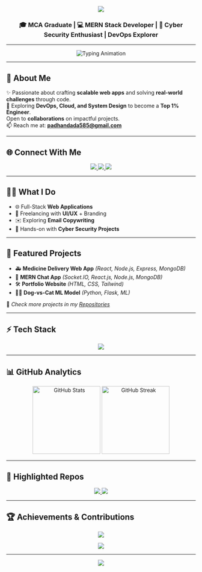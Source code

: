 <!-- 🌊 Header Banner -->
<p align="center">
  <img src="https://capsule-render.vercel.app/api?type=waving&color=gradient&height=220&section=header&text=Hey!%20I'm%20Rudranarayan%20Padhan%20👋&fontSize=38&fontColor=fff&animation=twinkling&fontAlignY=38" />
</p>

<h3 align="center">🎓 MCA Graduate | 💻 MERN Stack Developer | 🔐 Cyber Security Enthusiast |  DevOps Explorer</h3>

---

<!-- 🪄 Typing Animation -->
<p align="center">
  <img src="https://readme-typing-svg.herokuapp.com?font=Fira+Code&weight=600&size=22&pause=1000&color=00C6FF&center=true&vCenter=true&width=750&lines=MERN+Stack+Developer;Full+Stack+Developer;Cyber+Security+Analyst;Open+Source+Contributor;DevOps+and+Cloud+Learner" alt="Typing Animation" />
</p>

---

## 🌟 About Me
✨ Passionate about crafting **scalable web apps** and solving **real-world challenges** through code.  
🔭 Exploring **DevOps, Cloud, and System Design** to become a **Top 1% Engineer**.  
 Open to **collaborations** on impactful projects.  
📫 Reach me at: **[padhandada585@gmail.com](mailto:padhandada585@gmail.com)**  

---

## 🌐 Connect With Me
<p align="center">
  <a href="mailto:padhandada585@gmail.com">
    <img src="https://img.shields.io/badge/-Email-D14836?style=flat&logo=gmail&logoColor=white" />
  </a>
  <a href="https://www.linkedin.com/in/rudranarayan-padhan55">
    <img src="https://img.shields.io/badge/-LinkedIn-0A66C2?style=flat&logo=linkedin&logoColor=white" />
  </a>
  <a href="https://github.com/Rudra9Padhan">
    <img src="https://img.shields.io/badge/-GitHub-181717?style=flat&logo=github&logoColor=white" />
  </a>
</p>

---

## 👨‍💻 What I Do
- 🌐 Full-Stack **Web Applications**  
- 🎨 Freelancing with **UI/UX** + Branding  
- ✉️ Exploring **Email Copywriting**  
- 🔐 Hands-on with **Cyber Security Projects**  

---

## 🚀 Featured Projects
- 🚑 **Medicine Delivery Web App** *(React, Node.js, Express, MongoDB)*  
- 💬 **MERN Chat App** *(Socket.IO, React.js, Node.js, MongoDB)*  
- 🛠 **Portfolio Website** *(HTML, CSS, Tailwind)*  
- 🐶🐱 **Dog-vs-Cat ML Model** *(Python, Flask, ML)*  

📌 *Check more projects in my [Repositories](https://github.com/Rudra9Padhan?tab=repositories)*  

---

## ⚡ Tech Stack
<p align="center">
  <img src="https://skillicons.dev/icons?i=react,nodejs,express,mongodb,tailwind,html,css,js,ts,python,java,git,docker,linux,aws" />
</p>

---

## 📊 GitHub Analytics
<p align="center">
  <img src="https://github-readme-stats.vercel.app/api?username=Rudra9Padhan&show_icons=true&theme=radical" alt="GitHub Stats" height="180"/>
  <img src="https://github-readme-streak-stats.herokuapp.com/?user=Rudra9Padhan&theme=radical" alt="GitHub Streak" height="180"/>
</p>

---

## 📂 Highlighted Repos
<p align="center">
  <a href="https://github.com/Rudra9Padhan/Medicine_Delivery_web_apps">
    <img src="https://github-readme-stats.vercel.app/api/pin/?username=Rudra9Padhan&repo=Medicine_Delivery_web_apps&theme=radical" />
  </a>
  <a href="https://github.com/Rudra9Padhan/MERN-Chat-App">
    <img src="https://github-readme-stats.vercel.app/api/pin/?username=Rudra9Padhan&repo=MERN-Chat-App&theme=radical" />
  </a>
</p>

---

## 🏆 Achievements & Contributions
<p align="center">
  <img src="https://github-profile-trophy.vercel.app/?username=Rudra9Padhan&theme=onedark&margin-w=15&margin-h=15&column=7" />
</p>

<p align="center">
  <img src="https://github-readme-activity-graph.vercel.app/graph?username=Rudra9Padhan&theme=react-dark&hide_border=true&area=true" />
</p>

---

<!-- 🌀 Footer -->
<p align="center">
  <img src="https://capsule-render.vercel.app/api?type=waving&color=gradient&height=120&section=footer" />
</p>

